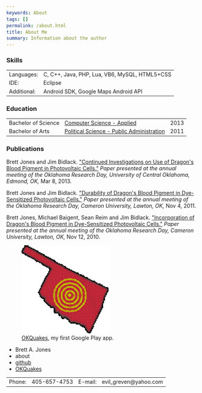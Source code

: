 ```yaml
---
keywords: About
tags: []
permalink: /about.html
title: About Me
summary: Information about the author
---
```

  <main>
    <section>
      <article>
        <h1>Skills</h1>
        <table>
          <tr>
            <td>Languages:</td>
            <td>C, C++, Java, PHP, Lua, VB6, MySQL, HTML5+CSS</td>
          </tr>
          <tr>
            <td>IDE:</td>
            <td>Eclipse</td>
          </tr>
          <tr>
            <td>Additional:</td>
            <td>Android SDK, Google Maps Android API</td>
          </tr>
        </table>
      </article>
      <article>
        <h1>Education</h1>
        <table>
          <tr>
            <td>Bachelor of Science</td>
            <td><a href="http://cs.uco.edu/Home4/Degrees#2">Computer Science - Applied</a></td>
            <td>2013</td>
          </tr>
          <tr>
            <td>Bachelor of Arts</td>
            <td><a href="http://www.uco.edu/la/political-science/degrees/ba-ps-pa.asp">Political Science - Public Administration</a></td>
            <td>2011</td>
          </tr>
        </table>
      </article>
      <article>
        <h1>Publications</h1>
          <p>Brett Jones and Jim Bidlack. <a href="https://www.uco.edu/academic-affairs/research-grants/files/ord/abstractbook-spreads-pressready.pdf">"Continued Investigations on Use of Dragon's Blood Pigment in Photovoltaic Cells."</a> <i>Paper presented at the annual meeting of the Oklahoma Research Day, University of Central Oklahoma, Edmond, OK,</i> Mar 8, 2013.</p>
          <p>Brett Jones and Jim Bidlack. <a href="https://www.uco.edu/academic-affairs/research-grants/files/ord/2011%20ORD%20Index%20of%20Titles.pdf">"Durability of Dragon's Blood Pigment in Dye-Sensitized Photovoltaic Cells."</a> <i>Paper presented at the annual meeting of the Oklahoma Research Day, Cameron University, Lawton, OK,</i> Nov 4, 2011.</p>
          <p>Brett Jones, Michael Baigent, Sean Reim and Jim Bidlack. <a href="http://www.swosu.edu/administration/osp/news/research-day-10/ORD-abstracts11.pdf">"Incorporation of Dragon's Blood Pigment in Dye-Sensitized Photovoltaic Cells."</a> <i>Paper presented at the annual meeting of the Oklahoma Research Day, Cameron University, Lawton, OK,</i> Nov 12, 2010.</p>
      </article>
    </section>
    <aside>
        <figure>
          <img src="images/okquakes_big.gif" alt="OKQuakes" />
          <figcaption>
            <a href="https://play.google.com/store/apps/details?id=com.evilgreven.okquakes">OKQuakes</a>, my first Google Play app.
          </figcaption>
        </figure>
    </aside>
    <footer>
      <nav>
        <ul>
          <li>Brett A. Jones</li>
          <li><a class="current">about</a></li>
          <li><a href="https://github.com/EvilGreven">github</a></li>
          <li><a href="index.html">OKQuakes</a></li>
        </ul>
      </nav>
      <table>
        <tr>
          <td>Phone:</td>
          <td>405-657-4753</td>
          <td>E-mail:</td>
          <td>evil_greven@yahoo.com</td>
        </tr>
      </table>
    </footer>
  </main>
